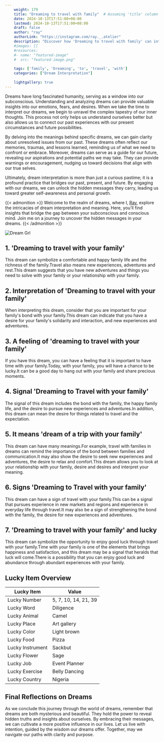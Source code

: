 ```yaml
---
    weight: 179
    title: "Dreaming to travel with family"  # Assuming 'title' column exists
    date: 2024-10-13T17:51:00+08:00
    lastmod: 2024-10-13T17:51:00+08:00
    draft: false
    author: "ray"
    authorLink: "https://instagram.com/ray._.atelier"
    description: "Discover how 'Dreaming to travel with family' can interpret your future and uncover its significant meanings in your life."
    #images: []
    #resources:
    #- name: "featured-image"
    #  src: "featured-image.png"
    
    tags: ['family', 'Dreaming', 'to', 'travel', 'with']
    categories: ["Dream Interpretation"]
    
    lightgallery: true
---
```

    
Dreams have long fascinated humanity, serving as a window into our subconscious. Understanding and analyzing dreams can provide valuable insights into our emotions, fears, and desires. When we take the time to interpret our dreams, we begin to unravel the complex tapestry of our inner thoughts. This process not only helps us understand ourselves better but also allows us to connect our past experiences with our present circumstances and future possibilities.

By delving into the meanings behind specific dreams, we can gain clarity about unresolved issues from our past. These dreams often reflect our memories, traumas, and lessons learned, reminding us of what we need to confront or embrace. Moreover, dreams can serve as a guide for our future, revealing our aspirations and potential paths we may take. They can provide warnings or encouragement, nudging us toward decisions that align with our true selves.

Ultimately, dream interpretation is more than just a curious pastime; it is a profound practice that bridges our past, present, and future. By engaging with our dreams, we can unlock the hidden messages they carry, leading us toward greater self-awareness and personal growth.

{{< admonition >}}
Welcome to the realm of dreams, where I, [Ray](https://instagram.com/ray._.atelier), explore the intricacies of dream interpretation and meaning. Here, you’ll find insights that bridge the gap between your subconscious and conscious mind. Join me on a journey to uncover the hidden messages in your dreams.
{{< /admonition >}}

![Dream Grl](https://cdn.pixabay.com/photo/2017/11/02/03/35/gothic-2910057_1280.jpg "Dream Grl")

## 1. 'Dreaming to travel with your family'
This dream can symbolize a comfortable and happy family life and the richness of the family.Travel also means new experiences, adventures and rest.This dream suggests that you have new adventures and things you need to solve with your family or your relationship with your family.

## 2. Interpretation of 'Dreaming to travel with your family'
When interpreting this dream, consider that you are important for your family's bond with your family.This dream can indicate that you have a desire for your family's solidarity and interaction, and new experiences and adventures.

## 3. A feeling of 'dreaming to travel with your family'
If you have this dream, you can have a feeling that it is important to have time with your family.Today, with your family, you will have a chance to be lucky.It can be a good day to hang out with your family and share precious moments.

## 4. Signal 'Dreaming to Travel with your family'
The signal of this dream includes the bond with the family, the happy family life, and the desire to pursue new experiences and adventures.In addition, this dream can mean the desire for things related to travel and the expectation.

## 5. It means 'dream of a trip with your family'
This dream can have many meanings.For example, travel with families in dreams can remind the importance of the bond between families and communication.It may also show the desire to seek new experiences and adventures, the desire to relax and comfort.This dream allows you to look at your relationship with your family, desire and desires and interpret your meaning.

## 6. Signs 'Dreaming to Travel with your family'
This dream can have a sign of travel with your family.This can be a signal that pursues experience in new markets and regions and experience in everyday life through travel.It may also be a sign of strengthening the bond with the family, the desire for new experiences and adventures.

## 7. 'Dreaming to travel with your family' and lucky
This dream can symbolize the opportunity to enjoy good luck through travel with your family.Time with your family is one of the elements that brings happiness and satisfaction, and this dream may be a signal that heralds that luck will come.There is a possibility that you can enjoy good luck and abundance through abundant experiences with your family.

## Lucky Item Overview
| Lucky Item          | Value              |
|---------------|--------------------|
| Lucky Number        | 5, 7, 10, 14, 21, 39  |
| Lucky Word          | Diligence |
| Lucky Animal        | Camel |
| Lucky Place         | Art gallery     |
| Lucky Color         | Light brown     |
| Lucky Food          | Pizza      |
| Lucky Instrument    | Sackbut |
| Lucky Flower        | Sage    |
| Lucky Job           | Event Planner       |
| Lucky Exercise      | Belly Dancing  |
| Lucky Country       | Nigeria    |


##  Final Reflections on Dreams

As we conclude this journey through the world of dreams, remember that dreams are both mysterious and beautiful. They hold the power to reveal hidden truths and insights about ourselves. By embracing their messages, we can cultivate a more positive influence in our lives. Let us live with intention, guided by the wisdom our dreams offer. Together, may we navigate our paths with clarity and purpose.
